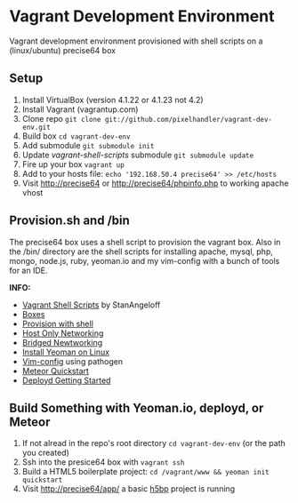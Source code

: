 Vagrant Development Environment
===============================

Vagrant development environment provisioned with shell scripts on a (linux/ubuntu) precise64 box

## Setup

1. Install VirtualBox (version 4.1.22 or 4.1.23 not 4.2)
2. Install Vagrant (vagrantup.com)
3. Clone repo `git clone git://github.com/pixelhandler/vagrant-dev-env.git`
4. Build box `cd vagrant-dev-env`
5. Add submodule `git submodule init`
6. Update *vagrant-shell-scripts* submodule `git submodule update`
7. Fire up your box `vagrant up`
8. Add to your hosts file: `echo '192.168.50.4 precise64' >> /etc/hosts`
9. Visit <http://precise64> or <http://precise64/phpinfo.php> to working apache vhost

## Provision.sh and /bin

The precise64 box uses a shell script to provision the vagrant box. Also in the /bin/ directory are the shell scripts for installing apache, mysql, php, mongo, node.js, ruby, yeoman.io and my vim-config with a bunch of tools for an IDE.

**INFO:**  
* [Vagrant Shell Scripts](https://github.com/StanAngeloff/vagrant-shell-scripts "scripts") by StanAngeloff  
* [Boxes](http://www.vagrantbox.es "boxes")  
* [Provision with shell](http://vagrantup.com/v1/docs/provisioners/shell.html "shell")  
* [Host Only Networking](http://vagrantup.com/v1/docs/host_only_networking.html "host")  
* [Bridged Newtworking](http://vagrantup.com/v1/docs/bridged_networking.html "bridged")  
* [Install Yeoman on Linux](https://github.com/yeoman/yeoman/issues/461 "yeoman on linux")  
* [Vim-config](https://github.com/pixelhandler/vim-config "Vim config") using pathogen
* [Meteor Quickstart](http://docs.meteor.com/#quickstart "meteor")
* [Deployd Getting Started](http://www.deployd.com/docs/index.md "deployd")

## Build Something with Yeoman.io, deployd, or Meteor

1. If not alread in the repo's root directory `cd vagrant-dev-env` (or the path you created)
2. Ssh into the presice64 box with `vagrant ssh`
3. Build a HTML5 boilerplate project: `cd /vagrant/www && yeoman init quickstart`
4. Visit <http://precise64/app/> a basic [h5bp](http://html5boilerplate.com "h5bp") project is running

